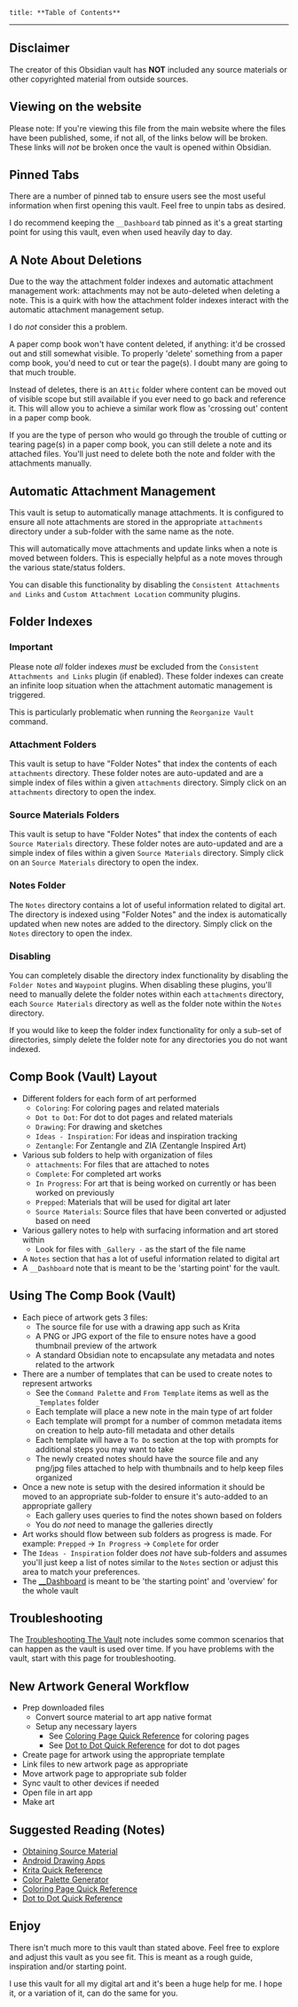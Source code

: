 ```table-of-contents
title: **Table of Contents**
```

---

## Disclaimer

The creator of this Obsidian vault has **NOT** included any source materials or other copyrighted material from outside sources.

## Viewing on the website

Please note: If you're viewing this file from the main website where the files have been published, some, if not all, of the links below will be broken. These links will *not* be broken once the vault is opened within Obsidian.

## Pinned Tabs

There are a number of pinned tab to ensure users see the most useful information when first opening this vault. Feel free to unpin tabs as desired.

I do recommend keeping the `__Dashboard` tab pinned as it's a great starting point for using this vault, even when used heavily day to day.

## A Note About Deletions

Due to the way the attachment folder indexes and automatic attachment management work: attachments may not be auto-deleted when deleting a note. This is a quirk with how the attachment folder indexes interact with the automatic attachment management setup.

I do *not* consider this a problem.

A paper comp book won't have content deleted, if anything: it'd be crossed out and still somewhat visible. To properly 'delete' something from a paper comp book, you'd need to cut or tear the page(s). I doubt many are going to that much trouble.

Instead of deletes, there is an `Attic` folder where content can be moved out of visible scope but still available if you ever need to go back and reference it. This will allow you to achieve a similar work flow as 'crossing out' content in a paper comp book.

If you are the type of person who would go through the trouble of cutting or tearing page(s) in a paper comp book, you can still delete a note and its attached files. You'll just need to delete both the note and folder with the attachments manually.

## Automatic Attachment Management

This vault is setup to automatically manage attachments. It is configured to ensure all note attachments are stored in the appropriate `attachments` directory under a sub-folder with the same name as the note.

This will automatically move attachments and update links when a note is moved between folders. This is especially helpful as a note moves through the various state/status folders.

You can disable this functionality by disabling the `Consistent Attachments and Links` and  `Custom Attachment Location` community plugins.

## Folder Indexes

### Important

Please note *all* folder indexes *must* be excluded from the `Consistent Attachments and Links` plugin (if enabled). These folder indexes can create an infinite loop situation when the attachment automatic management is triggered.

This is particularly problematic when running the `Reorganize Vault` command.

### Attachment Folders

This vault is setup to have "Folder Notes" that index the contents of each `attachments` directory. These folder notes are auto-updated and are a simple index of files within a given `attachments` directory. Simply click on an `attachments` directory to open the index.

### Source Materials Folders

This vault is setup to have "Folder Notes" that index the contents of each `Source Materials` directory. These folder notes are auto-updated and are a simple index of files within a given `Source Materials` directory. Simply click on an `Source Materials` directory to open the index.

### Notes Folder

The `Notes` directory contains a lot of useful information related to digital art. The directory is indexed using "Folder Notes" and the index is automatically updated when new notes are added to the directory. Simply click on the `Notes` directory to open the index.

### Disabling

You can completely disable the directory index functionality by disabling the `Folder Notes` and `Waypoint` plugins. When disabling these plugins, you'll need to manually delete the folder notes within each `attachments` directory, each `Source Materials` directory as well as the folder note within the `Notes` directory.

If you would like to keep the folder index functionality for only a sub-set of directories, simply delete the folder note for any directories you do not want indexed.

## Comp Book (Vault) Layout

- Different folders for each form of art performed
	- `Coloring`: For coloring pages and related materials
	- `Dot to Dot`: For dot to dot pages and related materials
	- `Drawing`: For drawing and sketches
	- `Ideas - Inspiration`: For ideas and inspiration tracking
	- `Zentangle`: For Zentangle and ZIA (Zentangle Inspired Art)
- Various sub folders to help with organization of files
	- `attachments`: For files that are attached to notes
	- `Complete`: For completed art works
	- `In Progress`: For art that is being worked on currently or has been worked on previously
	- `Prepped`: Materials that will be used for digital art later
	- `Source Materials`: Source files that have been converted or adjusted based on need
- Various gallery notes to help with surfacing information and art stored within
	- Look for files with `_Gallery -` as the start of the file name
- A `Notes` section that has a lot of useful information related to digital art
- A `__Dashboard` note that is meant to be the 'starting point' for the vault.

## Using The Comp Book (Vault)

- Each piece of artwork gets 3 files:
	- The source file for use with a drawing app such as Krita
	- A PNG or JPG export of the file to ensure notes have a good thumbnail preview of the artwork
	- A standard Obsidian note to encapsulate any metadata and notes related to the artwork
- There are a number of templates that can be used to create notes to represent artworks
	- See the `Command Palette` and `From Template` items as well as the `_Templates` folder
	- Each template will place a new note in the main type of art folder
	- Each template will prompt for a number of common metadata items on creation to help auto-fill metadata and other details
	- Each template will have a `To Do` section at the top with prompts for additional steps you may want to take
	- The newly created notes should have the source file and any png/jpg files attached to help with thumbnails and to help keep files organized
- Once a new note is setup with the desired information it should be moved to an appropriate sub-folder to ensure it's auto-added to an appropriate gallery
	- Each gallery uses queries to find the notes shown based on folders
	- You do *not* need to manage the galleries directly
- Art works should flow between sub folders as progress is made. For example: `Prepped` -> `In Progress` -> `Complete` for order
- The `Ideas - Inspiration` folder does *not* have sub-folders and assumes you'll just keep a list of notes similar to the `Notes` section or adjust this area to match your preferences.
- The [\_\_Dashboard](../__Dashboard.md) is meant to be 'the starting point' and 'overview' for the whole vault

## Troubleshooting

The [Troubleshooting The Vault](_Troubleshooting%20The%20Vault.md) note includes some common scenarios that can happen as the vault is used over time. If you have problems with the vault, start with this page for troubleshooting.

## New Artwork General Workflow

- Prep downloaded files
	- Convert source material to art app native format
	- Setup any necessary layers
		- See [Coloring Page Quick Reference](Notes/Coloring%20Page%20Quick%20Reference.md) for coloring pages
		- See [Dot to Dot Quick Reference](Dot%20to%20Dot%20Quick%20Reference.md) for dot to dot pages
- Create page for artwork using the appropriate template
- Link files to new artwork page as appropriate
- Move artwork page to appropriate sub folder
- Sync vault to other devices if needed
- Open file in art app
- Make art

## Suggested Reading (Notes)

- [Obtaining Source Material](Obtaining%20Source%20Material.md)
- [Android Drawing Apps](Android%20Drawing%20Apps.md)
- [Krita Quick Reference](Krita%20Quick%20Reference.md)
- [Color Palette Generator](Color%20Palette%20Generator.md)
- [Coloring Page Quick Reference](Notes/Coloring%20Page%20Quick%20Reference.md)
- [Dot to Dot Quick Reference](Dot%20to%20Dot%20Quick%20Reference.md)

## Enjoy

There isn't much more to this vault than stated above. Feel free to explore and adjust this vault as you see fit. This is meant as a rough guide, inspiration and/or starting point.

I use this vault for all my digital art and it's been a huge help for me. I hope it, or a variation of it, can do the same for you.
